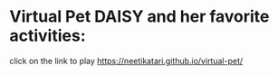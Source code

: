 # Virtual Pet DAISY and her favorite activities:
click on the link to play
https://neetikatari.github.io/virtual-pet/
